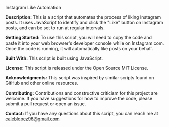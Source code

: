 Instagram Like Automation

**Description:**
This is a script that automates the process of liking Instagram posts. It uses JavaScript to identify and click the "Like" button on Instagram posts, and can be set to run at regular intervals.

**Getting Started:**
To use this script, you will need to copy the code and paste it into your web browser's developer console while on Instagram.com. Once the code is running, it will automatically like posts on your behalf.

**Built With:**
This script is built using JavaScript.

**License:**
This script is released under the Open Source MIT License.

**Acknowledgments:**
This script was inspired by similar scripts found on GitHub and other online resources.

**Contributing:**
Contributions and constructive criticism for this project are welcome. If you have suggestions for how to improve the code, please submit a pull request or open an issue.

**Contact:**
If you have any questions about this script, you can reach me at caleblopez96@gmail.com
